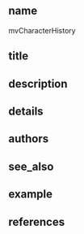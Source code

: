 ## name
mvCharacterHistory
## title
## description
## details
## authors
## see_also
## example
## references
